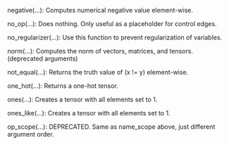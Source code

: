 negative(...): Computes numerical negative value element-wise.

no_op(...): Does nothing. Only useful as a placeholder for control edges.

no_regularizer(...): Use this function to prevent regularization of variables.

norm(...): Computes the norm of vectors, matrices, and tensors. (deprecated arguments)

not_equal(...): Returns the truth value of (x != y) element-wise.

one_hot(...): Returns a one-hot tensor.

ones(...): Creates a tensor with all elements set to 1.

ones_like(...): Creates a tensor with all elements set to 1.

op_scope(...): DEPRECATED. Same as name_scope above, just different argument order.
